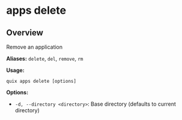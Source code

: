 # apps delete

## Overview

Remove an application

**Aliases:** `delete`, `del`, `remove`, `rm`

**Usage:**

```
quix apps delete [options]
```

**Options:**

- `-d, --directory <directory>`: Base directory (defaults to current directory)

